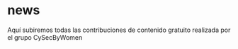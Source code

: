 # news
Aquí subiremos todas las contribuciones de contenido gratuito realizada por el grupo CySecByWomen 
